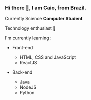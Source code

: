 ### Hi there 👋, I am Caio, from Brazil.

Currently Science **Computer Student**

Technology enthusiast 🚀

I'm currently learning :

-  Front-end 
	-  HTML, CSS and JavaScript
	-  ReactJS

-  Back-end 
	- Java
	- NodeJS
	- Python
